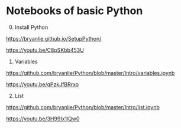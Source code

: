# Notebooks of basic Python 

0. Install Python

https://bryanlie.github.io/SetupPython/

https://youtu.be/C8pSKbb453U

1. Variables

https://github.com/bryanlie/Python/blob/master/Intro/variables.ipynb

https://youtu.be/qPzkJfBRrxo

2. List

https://github.com/bryanlie/Python/blob/master/Intro/list.ipynb

https://youtu.be/3H99Ix1lQw0
